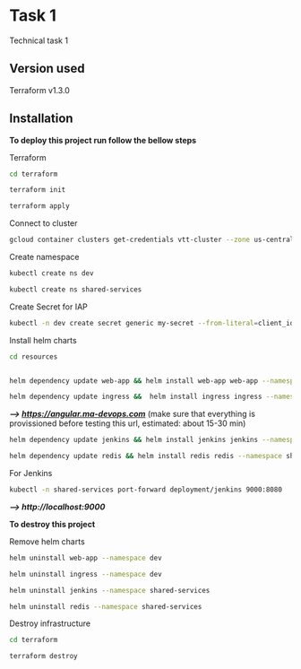 
# Task 1

Technical task 1


## Version used

Terraform v1.3.0

## Installation

**To deploy this project run follow the bellow steps**

Terraform
```bash
cd terraform  
```
```bash
terraform init
```
```bash
terraform apply
```
Connect to cluster
```bash
gcloud container clusters get-credentials vtt-cluster --zone us-central1-c --project vodafone-technical-task
```

Create namespace

```bash
kubectl create ns dev 
```
```bash
kubectl create ns shared-services
```
Create Secret for IAP

```bash
kubectl -n dev create secret generic my-secret --from-literal=client_id=935709849419-22tc18db4j70hd783p1c9vsm5ejmqlnl.apps.googleusercontent.com --from-literal=client_secret=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
```
Install helm charts 
```bash
cd resources
```
```bash

helm dependency update web-app && helm install web-app web-app --namespace dev
```
```bash
helm dependency update ingress &&  helm install ingress ingress --namespace dev
```
***--> https://angular.ma-devops.com*** (make sure that everything is provissioned before testing this url, estimated: about 15-30 min)

```bash
helm dependency update jenkins && helm install jenkins jenkins --namespace shared-services 
```
```bash
helm dependency update redis && helm install redis redis --namespace shared-services 
```
For Jenkins
```bash
kubectl -n shared-services port-forward deployment/jenkins 9000:8080
```
***--> http://localhost:9000***

**To destroy this project** 

Remove helm charts
```bash
helm uninstall web-app --namespace dev
```
```bash
helm uninstall ingress --namespace dev
```
```bash
helm uninstall jenkins --namespace shared-services
```
```bash
helm uninstall redis --namespace shared-services 
```

Destroy infrastructure

```bash
cd terraform 
```
```bash
terraform destroy 
```
